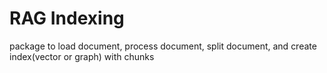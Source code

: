 # RAG Indexing
package to load document, process document, split document, and create index(vector or graph) with chunks